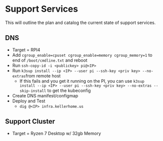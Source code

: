 # Support Services

This will outline the plan and catalog the current state of support services.

## DNS
- Target = RPI4
- Add `cgroup_enable=cpuset cgroup_enable=memory cgroup_memory=1` to end of `/boot/cmdline.txt` and reboot
- Run `ssh-copy-id -i <publickey> pi@<IP>`
- Run `k3sup install --ip <IP> --user pi --ssh-key <priv key> --no-extras`from remote host
    - If this fails and you get it running on the PI, you can use `k3sup install --ip <IP> --user pi --ssh-key <priv key> --no-extras --skip-install` to get the kubeconfig
- Create DNS manifest/configmap
- Deploy and Test
    - `dig @<IP> infra.kellerhome.us`

## Support Cluster
- Target = Ryzen 7 Desktop w/ 32gb Memory